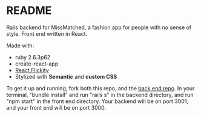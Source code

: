 # README

Rails backend for MissMatched, a fashion app for people with no sense of style. Front end written in React.

Made with:
* ruby 2.6.3p62
* create-react-app
* [React Flickity]('https://www.npmjs.com/package/react-flickity-component')
* Stylized with **Semantic** and **custom CSS**

To get it up and running, fork both this repo, and the [back end repo]('https://github.com/marycriv/closet-app-backend'). In your terminal, "bundle install" and run "rails s" in the backend directory, and run "npm start" in the front end directory. Your backend will be on port 3001, and your front end will be on port 3000.
